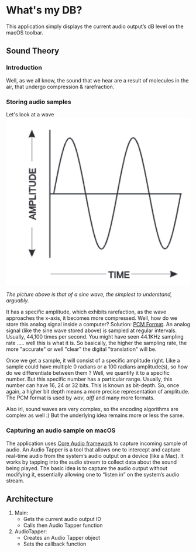 # What's my DB?
This application simply displays the current audio output’s dB level 
on the macOS toolbar.

## Sound Theory
### Introduction
Well, as we all know, the sound that we hear are a result of molecules in the air, that undergo 
compression & rarefraction.

### Storing audio samples
Let's look at a wave
![sine wave](./media/Sinewave.png)

*The picture above is that of a sine wave, the simplest to understand, arguably.*

It has a specific amplitude, which exhibits rarefaction, as the wave approaches the x-axis, it becomes more compressed.
Well, how do we store this analog signal inside a computer? Solution: [PCM Format](https://en.wikipedia.org/wiki/Pulse-code_modulation#:~:text=Pulse%2Dcode%20modulation%20(PCM),and%20other%20digital%20audio%20applications.).
An analog signal (like the sine wave stored above) is sampled at regular intervals. Usually, 44,100 times per second. You might
have seen 44.1KHz sampling rate ..... well this is what it is. So basically, the higher the sampling rate, the more "accurate" or well "clear"
the digital "translation" will be.

Once we get a sample, it will consist of a specific amplitude right. Like a sample could have multiple 0 radians or a 100 radians amplitude(s), so how do we differentiate between them ?
Well, we quantify it to a specific number. But this specific number has a particular range. Usually, this number can have 16, 24 or 32 bits. This
is known as bit-depth. So, once again, a higher bit depth means a more precise representation of amplitude. The PCM format is used by *wav*, *aiff* and many more formats. 

Also irl, sound waves are very complex, so the encoding algorithms are complex as well :) But the underlying idea remains more or less the same.

### Capturing an audio sample on macOS
The application uses [Core Audio framework](https://developer.apple.com/documentation/coreaudio/capturing-system-audio-with-core-audio-taps?language=objc) to capture 
incoming sample of audio. An Audio Tapper is a tool that allows one to intercept and capture real-time audio from the system’s audio output on a device (like a Mac). 
It works by tapping into the audio stream to collect data about the sound being played. 
The basic idea is to capture the audio output without modifying it, essentially allowing one to “listen in” on the system’s audio stream.

## Architecture
1. Main:
    - Gets the current audio output ID
    - Calls then Audio Tapper function
2. AudioTapper:
    - Creates an Audio Tapper object
    - Sets the callback function
